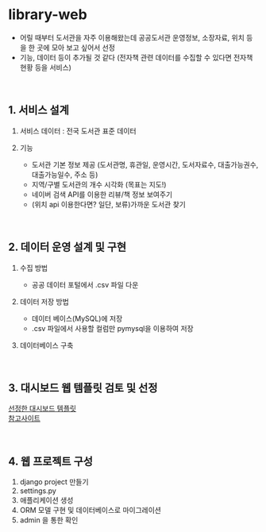 # library-web  
- 어릴 때부터 도서관을 자주 이용해왔는데 공공도서관 운영정보, 소장자료, 위치 등을 한 곳에 모아 보고 싶어서 선정
- 기능, 데이터 등이 추가될 것 같다 (전자책 관련 데이터를 수집할 수 있다면 전자책 현황 등을 서비스)

<br>

## 1. 서비스 설계  
1. 서비스 데이터 : 전국 도서관 표준 데이터  

2. 기능
    - 도서관 기본 정보 제공 (도서관명, 휴관일, 운영시간, 도서자료수, 대출가능권수, 대출가능일수, 주소 등)
    - 지역/구별 도서관의 개수 시각화 (목표는 지도!)
    - 네이버 검색 API를 이용한 리뷰/책 정보 보여주기
    - (위치 api 이용한다면? 일단, 보류)가까운 도서관 찾기

<br>

## 2. 데이터 운영 설계 및 구현
1. 수집 방법
    - 공공 데이터 포털에서 .csv 파일 다운

2. 데이터 저장 방법
    - 데이터 베이스(MySQL)에 저장
    - .csv 파일에서 사용할 컬럼만 pymysql을 이용하여 저장

3. 데이터베이스 구축

<br>

## 3. 대시보드 웹 템플릿 검토 및 선정
[선정한 대시보드 템플릿](https://github.com/puikinsh/kiaalap)  
[참고사이트](https://colorlib.com/wp/free-dashboard-templates/)

<br>

## 4. 웹 프로젝트 구성
1. django project 만들기
2. settings.py
3. 애플리케이션 생성
4. ORM 모델 구현 및 데이터베이스로 마이그레이션
5. admin 을 통한 확인

<br>
